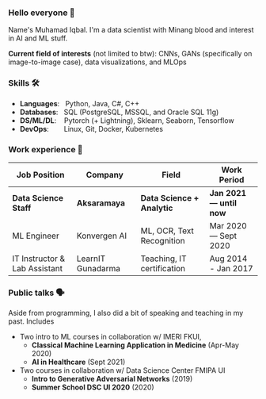 ### Hello everyone 👋

Name's Muhamad Iqbal. I'm a data scientist with Minang blood and interest in AI and ML stuff.

**Current field of interests** (not limited to btw): CNNs, GANs (specifically on image-to-image case), data visualizations, and MLOps

### Skills 🛠️
- **Languages**: &nbsp;                          Python, Java, C#, C++
- **Databases**: &nbsp;                          SQL (PostgreSQL, MSSQL, and Oracle SQL 11g)
- **DS/ML/DL**: &nbsp;&nbsp;                     Pytorch (+ Lightning), Sklearn, Seaborn, Tensorflow
- **DevOps**:  &nbsp;&nbsp;&nbsp;&nbsp;          Linux, Git, Docker, Kubernetes

### Work experience 👔
| Job Position                     | Company            | Field                        | Work Period                |
| -------------------------------- | ------------------ | ---------------------------- | -------------------------- |
| **Data Science Staff**           | **Aksaramaya**     | **Data Science + Analytic**  | **Jan 2021 — until now**   |
| ML Engineer                      | Konvergen AI       | ML, OCR, Text Recognition    | Mar 2020 — Sept 2020       |
| IT Instructor & Lab Assistant    | LearnIT Gunadarma  | Teaching, IT certification   | Aug 2014 - Jan 2017        |

### Public talks 🗣
Aside from programming, I also did a bit of speaking and teaching in my past. Includes
- Two intro to ML courses in collaboration w/ IMERI FKUI, 
    -  **Classical Machine Learning Application in Medicine** (Apr-May 2020)
    -  **AI in Healthcare** (Sept 2021)
- Two courses in collaboration w/ Data Science Center FMIPA UI
    -  **Intro to Generative Adversarial Networks** (2019)
    -  **Summer School DSC UI 2020** (2020)

<!--
**nobodykid/nobodykid** is a ✨ _special_ ✨ repository because its `README.md` (this file) appears on your GitHub profile.

Here are some ideas to get you started:

- 🔭 I’m currently working on ...
- 🌱 I’m currently learning ...
- 👯 I’m looking to collaborate on ...
- 🤔 I’m looking for help with ...
- 💬 Ask me about ...
- 📫 How to reach me: ...
- 😄 Pronouns: ...
- ⚡ Fun fact: ...
-->
